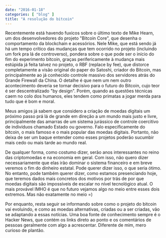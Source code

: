 ```yaml
---
date: "2016-01-18"
categories: [ "blog" ]
title: "A resolução do bitcoin"
---
```

Recentemente está havendo fuxicos sobre o último texto de Mike Hearn, um dos desenvolvedores do projeto "Bitcoin Core", que desenha o comportamento da blockchain e acessórios. Nele Mike, que está sendo já há um tempo crítico das mudanças que tem ocorrido no projeto (incluindo um fork pra lá de controverso), pondera sobre o que pode ser o início do fim do experimento bitcoin, graças perifericamente à mudança mais estúpida já feita talvez no projeto, o RBF (replace by fee), que distorce completamente a visão original do paper do Satoshi, criador do Bitcoin, mas principalmente ao já conhecido controle massivo dos servidores atrás do Grande Firewall da China. O detalhe é que nem um nem outro acontecimento deveria se tornar decisivo para o futuro do Bitcoin, cujo teor é ser descentralizado "by design". Porém, quando as questões técnicas caem no colo dos humanos, eles tendem como primatas a jogar merda para tudo que é bom e moral.

Meus amigos já sabem que considero a criação de moedas digitais um próximo passo prá lá de grande em direção a um mundo mais justo e livre, principalmente das amarras de um sistema jurássico de controle coercitivo de indivíduos chamado Estado ou governo. Falo especificamente do bitcoin, o mais famoso e o mais popular das moedas digitais. Portanto, não deixa de ser um baque entender como esses projetos poderão sucumbir mais cedo ou mais tarde ao mundo real.

De qualquer forma, como costumo dizer, serão anos interessantes no reino das criptomoedas e na economia em geral. Com isso, não quero dizer necessariamente que elas irão dominar o sistema financeiro e em breve veremos o fim do dinheiro estatal. Pode querer dizer isso, o que seria ótimo. No entanto, pode também querer dizer, como estamos presenciando hoje, que teremos dados mais concretos dos motivos por trás de por que moedas digitais são impossíveis de escalar no nível tecnológico atual. O mais provável IMHO é que no futuro vejamos algo no meio entre esses dois extremos. Mas não exatamente no meio =)

Por enquanto, resta seguir se informando sobre como o projeto do bitcoin vai evoluindo, e como as moedas alternativas, criadas ou a ser criadas, vão se adaptando a essas notícias. Uma boa fonte de conhecimento sempre é o Hacker News, que contém os links direto ao ponto e os comentários de pessoas geralmente com algo a acrescentar. Diferente de mim, mero curioso de plantão.

